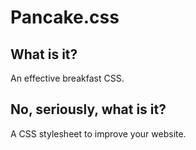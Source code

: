 # Pancake.css

## What is it?

An effective breakfast CSS.

## No, seriously, what is it?

A CSS stylesheet to improve your website.

